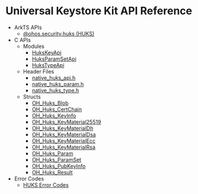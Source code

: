 # Universal Keystore Kit API Reference

- ArkTS APIs
  - [@ohos.security.huks (HUKS)](js-apis-huks.md)
- C APIs
  - Modules
    - [HuksKeyApi](_huks_key_api.md)
    - [HuksParamSetApi](_huks_param_set_api.md)
    - [HuksTypeApi](_huks_type_api.md)
  - Header Files
    - [native_huks_api.h](native__huks__api_8h.md)
    - [native_huks_param.h](native__huks__param_8h.md)
    - [native_huks_type.h](native__huks__type_8h.md)
  - Structs
    - [OH_Huks_Blob](_o_h___huks___blob.md)
    - [OH_Huks_CertChain](_o_h___huks___cert_chain.md)
    - [OH_Huks_KeyInfo](_o_h___huks___key_info.md)
    - [OH_Huks_KeyMaterial25519](_o_h___huks___key_material25519.md)
    - [OH_Huks_KeyMaterialDh](_o_h___huks___key_material_dh.md)
    - [OH_Huks_KeyMaterialDsa](_o_h___huks___key_material_dsa.md)
    - [OH_Huks_KeyMaterialEcc](_o_h___huks___key_material_ecc.md)
    - [OH_Huks_KeyMaterialRsa](_o_h___huks___key_material_rsa.md)
    - [OH_Huks_Param](_o_h___huks___param.md)
    - [OH_Huks_ParamSet](_o_h___huks___param_set.md)
    - [OH_Huks_PubKeyInfo](_o_h___huks___pub_key_info.md)
    - [OH_Huks_Result](_o_h___huks___result.md)
- Error Codes
  - [HUKS Error Codes](errorcode-huks.md)
